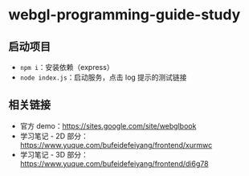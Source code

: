 # webgl-programming-guide-study

## 启动项目

* `npm i`：安装依赖（express）
* `node index.js`：启动服务，点击 log 提示的测试链接

## 相关链接
* 官方 demo：https://sites.google.com/site/webglbook
* 学习笔记 - 2D 部分：https://www.yuque.com/bufeidefeiyang/frontend/xurmwc
* 学习笔记 - 3D 部分：https://www.yuque.com/bufeidefeiyang/frontend/di6g78
